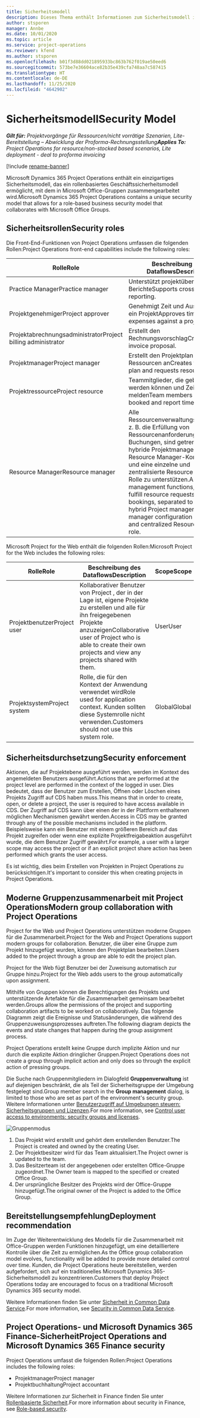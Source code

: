 ```yaml
---
title: Sicherheitsmodell
description: Dieses Thema enthält Informationen zum Sicherheitsmodell in Dynamics 365 Project Operations.
author: stsporen
manager: Annbe
ms.date: 10/01/2020
ms.topic: article
ms.service: project-operations
ms.reviewer: kfend
ms.author: stsporen
ms.openlocfilehash: b01f3d88dd021895933bc863b762f019ae50eed6
ms.sourcegitcommit: 573be7e36604ace82b35e439cfa748aa7c587415
ms.translationtype: HT
ms.contentlocale: de-DE
ms.lasthandoff: 11/25/2020
ms.locfileid: "4642902"
---
```

# <a name="security-model"></a><span data-ttu-id="d4899-103">Sicherheitsmodell</span><span class="sxs-lookup"><span data-stu-id="d4899-103">Security Model</span></span>

<span data-ttu-id="d4899-104">_**Gilt für:** Projektvorgänge für Ressourcen/nicht vorrätige Szenarien, Lite-Bereitstellung – Abwicklung der Proforma-Rechnungsstellung_</span><span class="sxs-lookup"><span data-stu-id="d4899-104">_**Applies To:** Project Operations for resource/non-stocked based scenarios, Lite deployment - deal to proforma invoicing_</span></span>

[!include [rename-banner](~/includes/cc-data-platform-banner.md)]

<span data-ttu-id="d4899-105">Microsoft Dynamics 365 Project Operations enthält ein einzigartiges Sicherheitsmodell, das ein rollenbasiertes Geschäftssicherheitsmodell ermöglicht, mit dem in Microsoft Office-Gruppen zusammengearbeitet wird.</span><span class="sxs-lookup"><span data-stu-id="d4899-105">Microsoft Dynamics 365 Project Operations contains a unique security model that allows for a role-based business security model that collaborates with Microsoft Office Groups.</span></span> 


## <a name="security-roles"></a><span data-ttu-id="d4899-106">Sicherheitsrollen</span><span class="sxs-lookup"><span data-stu-id="d4899-106">Security roles</span></span>
<span data-ttu-id="d4899-107">Die Front-End-Funktionen von Project Operations umfassen die folgenden Rollen:</span><span class="sxs-lookup"><span data-stu-id="d4899-107">Project Operations front-end capabilities include the following roles:</span></span>

| <span data-ttu-id="d4899-108">Rolle</span><span class="sxs-lookup"><span data-stu-id="d4899-108">Role</span></span>                          | <span data-ttu-id="d4899-109">Beschreibung des Dataflows</span><span class="sxs-lookup"><span data-stu-id="d4899-109">Description</span></span>                                                                                                                                                                 | <span data-ttu-id="d4899-110">Scope</span><span class="sxs-lookup"><span data-stu-id="d4899-110">Scope</span></span> |
|-------------------------------|-----------------------------------------------------------------------------------------------------------------------------------------------------------------------------|------|
| <span data-ttu-id="d4899-111">Practice Manager</span><span class="sxs-lookup"><span data-stu-id="d4899-111">Practice manager</span></span>              | <span data-ttu-id="d4899-112">Unterstützt projektübergreifende Berichte</span><span class="sxs-lookup"><span data-stu-id="d4899-112">Supports cross-project reporting.</span></span>                                                                                                            | <span data-ttu-id="d4899-113">Geschäftseinheit</span><span class="sxs-lookup"><span data-stu-id="d4899-113">Business unit</span></span>              |
| <span data-ttu-id="d4899-114">Projektgenehmiger</span><span class="sxs-lookup"><span data-stu-id="d4899-114">Project approver</span></span>              | <span data-ttu-id="d4899-115">Genehmigt Zeit und Ausgaben für ein Projekt</span><span class="sxs-lookup"><span data-stu-id="d4899-115">Approves time and expenses against a project.</span></span>                                                                                                                              | <span data-ttu-id="d4899-116">Geschäftseinheit</span><span class="sxs-lookup"><span data-stu-id="d4899-116">Business unit</span></span> |
| <span data-ttu-id="d4899-117">Projektabrechnungsadministrator</span><span class="sxs-lookup"><span data-stu-id="d4899-117">Project billing administrator</span></span> | <span data-ttu-id="d4899-118">Erstellt den Rechnungsvorschlag</span><span class="sxs-lookup"><span data-stu-id="d4899-118">Creates the invoice proposal.</span></span>                                                                                                                                                 | <span data-ttu-id="d4899-119">Geschäftseinheit</span><span class="sxs-lookup"><span data-stu-id="d4899-119">Business unit</span></span> |
| <span data-ttu-id="d4899-120">Projektmanager</span><span class="sxs-lookup"><span data-stu-id="d4899-120">Project manager</span></span>               | <span data-ttu-id="d4899-121">Erstellt den Projektplan und fordert Ressourcen an</span><span class="sxs-lookup"><span data-stu-id="d4899-121">Creates the project plan and requests resources.</span></span>                                                                                                                              | <span data-ttu-id="d4899-122">Geschäftseinheit</span><span class="sxs-lookup"><span data-stu-id="d4899-122">Business unit</span></span> |
| <span data-ttu-id="d4899-123">Projektressource</span><span class="sxs-lookup"><span data-stu-id="d4899-123">Project resource</span></span>              | <span data-ttu-id="d4899-124">Teammitglieder, die gebucht werden können und Zeit melden</span><span class="sxs-lookup"><span data-stu-id="d4899-124">Team members who can be booked and report time.</span></span>                                                                                                          | <span data-ttu-id="d4899-125">Geschäftseinheit</span><span class="sxs-lookup"><span data-stu-id="d4899-125">Business unit</span></span>|
| <span data-ttu-id="d4899-126">Resource Manager</span><span class="sxs-lookup"><span data-stu-id="d4899-126">Resource manager</span></span>              | <span data-ttu-id="d4899-127">Alle Ressourcenverwaltungsfunktionen, z. B. die Erfüllung von Ressourcenanforderungen und Buchungen, sind getrennt, um eine hybride Projektmanager- und Resource Manager-Konfiguration und eine einzelne und zentralisierte Resource Manager-Rolle zu unterstützen.</span><span class="sxs-lookup"><span data-stu-id="d4899-127">All resource management functions, such as fulfill resource requests and bookings, separated to support a hybrid Project manager + Resource manager configuration and a single and centralized Resource manager role.</span></span> | <span data-ttu-id="d4899-128">Geschäftseinheit</span><span class="sxs-lookup"><span data-stu-id="d4899-128">Business unit</span></span> |


<span data-ttu-id="d4899-129">Microsoft Project for the Web enthält die folgenden Rollen:</span><span class="sxs-lookup"><span data-stu-id="d4899-129">Microsoft Project for the Web includes the following roles:</span></span>

| <span data-ttu-id="d4899-130">Rolle</span><span class="sxs-lookup"><span data-stu-id="d4899-130">Role</span></span>           | <span data-ttu-id="d4899-131">Beschreibung des Dataflows</span><span class="sxs-lookup"><span data-stu-id="d4899-131">Description</span></span>                                                                                                        | <span data-ttu-id="d4899-132">Scope</span><span class="sxs-lookup"><span data-stu-id="d4899-132">Scope</span></span>  |
|----------------|--------------------------------------------------------------------------------------------------------------------|--------|
| <span data-ttu-id="d4899-133">Projektbenutzer</span><span class="sxs-lookup"><span data-stu-id="d4899-133">Project user</span></span>   | <span data-ttu-id="d4899-134">Kollaborativer Benutzer von Project   , der in der Lage ist, eigene Projekte zu erstellen und alle für ihn freigegebenen Projekte anzuzeigen</span><span class="sxs-lookup"><span data-stu-id="d4899-134">Collaborative user of Project   who is able to create their own projects and view any projects shared with   them.</span></span> | <span data-ttu-id="d4899-135">User</span><span class="sxs-lookup"><span data-stu-id="d4899-135">User</span></span>   |
| <span data-ttu-id="d4899-136">Projektsystem</span><span class="sxs-lookup"><span data-stu-id="d4899-136">Project system</span></span> | <span data-ttu-id="d4899-137">Rolle, die für den Kontext der Anwendung   verwendet wird</span><span class="sxs-lookup"><span data-stu-id="d4899-137">Role used for application   context.</span></span> <span data-ttu-id="d4899-138">Kunden sollten diese Systemrolle nicht verwenden.</span><span class="sxs-lookup"><span data-stu-id="d4899-138">Customers should not use this system role.</span></span>                                    | <span data-ttu-id="d4899-139">Global</span><span class="sxs-lookup"><span data-stu-id="d4899-139">Global</span></span> |

## <a name="security-enforcement"></a><span data-ttu-id="d4899-140">Sicherheitsdurchsetzung</span><span class="sxs-lookup"><span data-stu-id="d4899-140">Security enforcement</span></span>
<span data-ttu-id="d4899-141">Aktionen, die auf Projektebene ausgeführt werden, werden im Kontext des angemeldeten Benutzers ausgeführt.</span><span class="sxs-lookup"><span data-stu-id="d4899-141">Actions that are performed at the project level are performed in the context of the logged in user.</span></span> <span data-ttu-id="d4899-142">Dies bedeutet, dass der Benutzer zum Erstellen, Öffnen oder Löschen eines Projekts Zugriff auf CDS haben muss.</span><span class="sxs-lookup"><span data-stu-id="d4899-142">This means that in order to create, open, or delete a project, the user is required to have access available in CDS.</span></span> <span data-ttu-id="d4899-143">Der Zugriff auf CDS kann über einen der in der Plattform enthaltenen möglichen Mechanismen gewährt werden.</span><span class="sxs-lookup"><span data-stu-id="d4899-143">Access in CDS may be granted through any of the possible mechanisms included in the platform.</span></span> <span data-ttu-id="d4899-144">Beispielsweise kann ein Benutzer mit einem größeren Bereich auf das Projekt zugreifen oder wenn eine explizite Projektfreigabeaktion ausgeführt wurde, die dem Benutzer Zugriff gewährt.</span><span class="sxs-lookup"><span data-stu-id="d4899-144">For example, a user with a larger scope may access the project or if an explicit project share action has been performed which grants the user access.</span></span>

<span data-ttu-id="d4899-145">Es ist wichtig, dies beim Erstellen von Projekten in Project Operations zu berücksichtigen.</span><span class="sxs-lookup"><span data-stu-id="d4899-145">It's important to consider this when creating projects in Project Operations.</span></span>

## <a name="modern-group-collaboration-with-project-operations"></a><span data-ttu-id="d4899-146">Moderne Gruppenzusammenarbeit mit Project Operations</span><span class="sxs-lookup"><span data-stu-id="d4899-146">Modern group collaboration with Project Operations</span></span>
<span data-ttu-id="d4899-147">Project for the Web und Project Operations unterstützen moderne Gruppen für die Zusammenarbeit.</span><span class="sxs-lookup"><span data-stu-id="d4899-147">Project for the Web and Project Operations support modern groups for collaboration.</span></span> <span data-ttu-id="d4899-148">Benutzer, die über eine Gruppe zum Projekt hinzugefügt wurden, können den Projektplan bearbeiten.</span><span class="sxs-lookup"><span data-stu-id="d4899-148">Users added to the project through a group are able to edit the project plan.</span></span>

<span data-ttu-id="d4899-149">Project for the Web fügt Benutzer bei der Zuweisung automatisch zur Gruppe hinzu.</span><span class="sxs-lookup"><span data-stu-id="d4899-149">Project for the Web adds users to the group automatically upon assignment.</span></span>

<span data-ttu-id="d4899-150">Mithilfe von Gruppen können die Berechtigungen des Projekts und unterstützende Artefakte für die Zusammenarbeit gemeinsam bearbeitet werden.</span><span class="sxs-lookup"><span data-stu-id="d4899-150">Groups allow the permissions of the project and supporting collaboration artifacts to be worked on collaboratively.</span></span> <span data-ttu-id="d4899-151">Das folgende Diagramm zeigt die Ereignisse und Statusänderungen, die während des Gruppenzuweisungsprozesses auftreten.</span><span class="sxs-lookup"><span data-stu-id="d4899-151">The following diagram depicts the events and state changes that happen during the group assignment process.</span></span>

<span data-ttu-id="d4899-152">Project Operations erstellt keine Gruppe durch implizite Aktion und nur durch die explizite Aktion dringlicher Gruppen.</span><span class="sxs-lookup"><span data-stu-id="d4899-152">Project Operations does not create a group through implicit action and only does so through the explicit action of pressing groups.</span></span>

<span data-ttu-id="d4899-153">Die Suche nach Gruppenmitgliedern im Dialogfeld **Gruppenverwaltung** ist auf diejenigen beschränkt, die als Teil der Sicherheitsgruppe der Umgebung festgelegt sind.</span><span class="sxs-lookup"><span data-stu-id="d4899-153">Group member search in the **Group management** dialog, is limited to those who are set as part of the environment's security group.</span></span> <span data-ttu-id="d4899-154">Weitere Informationen unter [Benutzerzugriff auf Umgebungen steuern: Sicherheitsgruppen und Lizenzen](https://docs.microsoft.com/power-platform/admin/control-user-access).</span><span class="sxs-lookup"><span data-stu-id="d4899-154">For more information, see [Control user access to environments: security groups and licenses](https://docs.microsoft.com/power-platform/admin/control-user-access).</span></span>

![Gruppenmodus](./media/groupsmode.png)

1. <span data-ttu-id="d4899-156">Das Projekt wird erstellt und gehört dem erstellenden Benutzer.</span><span class="sxs-lookup"><span data-stu-id="d4899-156">The Project is created and owned by the creating User.</span></span>
2. <span data-ttu-id="d4899-157">Der Projektbesitzer wird für das Team aktualisiert.</span><span class="sxs-lookup"><span data-stu-id="d4899-157">The Project owner is updated to the team.</span></span>
3. <span data-ttu-id="d4899-158">Das Besitzerteam ist der angegebenen oder erstellten Office-Gruppe zugeordnet.</span><span class="sxs-lookup"><span data-stu-id="d4899-158">The Owner team is mapped to the specified or created Office Group.</span></span>
4. <span data-ttu-id="d4899-159">Der ursprüngliche Besitzer des Projekts wird der Office-Gruppe hinzugefügt.</span><span class="sxs-lookup"><span data-stu-id="d4899-159">The original owner of the Project is added to the Office Group.</span></span>

## <a name="deployment-recommendation"></a><span data-ttu-id="d4899-160">Bereitstellungsempfehlung</span><span class="sxs-lookup"><span data-stu-id="d4899-160">Deployment recommendation</span></span>
<span data-ttu-id="d4899-161">Im Zuge der Weiterentwicklung des Modells für die Zusammenarbeit mit Office-Gruppen werden Funktionen hinzugefügt, um eine detailliertere Kontrolle über die Zeit zu ermöglichen.</span><span class="sxs-lookup"><span data-stu-id="d4899-161">As the Office group collaboration model evolves, functionality will be added to provide more detailed control over time.</span></span> <span data-ttu-id="d4899-162">Kunden, die Project Operations heute bereitstellen, werden aufgefordert, sich auf ein traditionelles Microsoft Dynamics 365-Sicherheitsmodell zu konzentrieren.</span><span class="sxs-lookup"><span data-stu-id="d4899-162">Customers that deploy Project Operations today are encouraged to focus on a traditional Microsoft Dynamics 365 security model.</span></span>

<span data-ttu-id="d4899-163">Weitere Informationen finden Sie unter [Sicherheit in Common Data Service](https://docs.microsoft.com/power-platform/admin/wp-security).</span><span class="sxs-lookup"><span data-stu-id="d4899-163">For more information, see [Security in Common Data Service](https://docs.microsoft.com/power-platform/admin/wp-security).</span></span>

## <a name="project-operations-and-microsoft-dynamics-365-finance-security"></a><span data-ttu-id="d4899-164">Project Operations- und Microsoft Dynamics 365 Finance-Sicherheit</span><span class="sxs-lookup"><span data-stu-id="d4899-164">Project Operations and Microsoft Dynamics 365 Finance security</span></span>
<span data-ttu-id="d4899-165">Project Operations umfasst die folgenden Rollen:</span><span class="sxs-lookup"><span data-stu-id="d4899-165">Project Operations includes the following roles:</span></span>

- <span data-ttu-id="d4899-166">Projektmanager</span><span class="sxs-lookup"><span data-stu-id="d4899-166">Project manager</span></span>
- <span data-ttu-id="d4899-167">Projektbuchhaltung</span><span class="sxs-lookup"><span data-stu-id="d4899-167">Project accountant</span></span>

<span data-ttu-id="d4899-168">Weitere Informationen zur Sicherheit in Finance finden Sie unter [Rollenbasierte Sicherheit](https://docs.microsoft.com/dynamics365/fin-ops-core/dev-itpro/sysadmin/role-based-security).</span><span class="sxs-lookup"><span data-stu-id="d4899-168">For more information about security in Finance, see [Role-based security](https://docs.microsoft.com/dynamics365/fin-ops-core/dev-itpro/sysadmin/role-based-security).</span></span>


